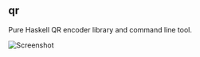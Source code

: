 ## qr

Pure Haskell QR encoder library and command line tool.

![Screenshot](http://pcapriotti.github.com/qr)
